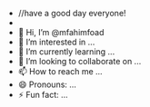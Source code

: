 - //have a good day everyone! 
-
- 👋 Hi, I’m @mfahimfoad
- 👀 I’m interested in ...
- 🌱 I’m currently learning ...
- 💞️ I’m looking to collaborate on ...
- 📫 How to reach me ...
- 😄 Pronouns: ...
- ⚡ Fun fact: ...

<!---
mfahimfoad/mfahimfoad is a ✨ special ✨ repository because its `README.md` (this file) appears on your GitHub profile.
You can click the Preview link to take a look at your changes.
--->
